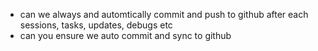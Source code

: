 - can we always and automtically commit and push to github after each sessions, tasks, updates, debugs etc
- can you ensure we auto commit and sync to github